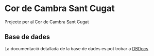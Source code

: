 # Cor de Cambra Sant Cugat

Projecte per al Cor de Cambra Sant Cugat

## Base de dades

La documentació detallada de la base de dades es pot trobar a [DBDocs](https://dbdocs.io/albertms10/Cor-de-Cambra-Sant-Cugat).
